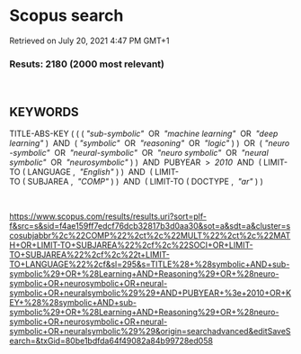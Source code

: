 Scopus search
=============

Retrieved on July 20, 2021 4:47 PM GMT+1

### Resuts: 2180 (2000 most relevant)

 

KEYWORDS
--------

TITLE-ABS-KEY ( ( ( *"sub-symbolic"*  OR  *"machine learning"*  OR  *"deep
learning"* )  AND  ( *"symbolic"*  OR  *"reasoning"*  OR  *"logic"* ) )  OR  ( *"neuro-symbolic"*  OR  *"neural-symbolic"*  OR  *"neuro
symbolic"*  OR  *"neural
symbolic"*  OR  *"neurosymbolic"* ) )  AND  PUBYEAR  \>  *2010*  AND  ( LIMIT-TO ( LANGUAGE ,  *"English"* ) )  AND  ( LIMIT-TO ( SUBJAREA ,  *"COMP"* ) )  AND  ( LIMIT-TO ( DOCTYPE ,  *"ar"* ) ) 

 

<https://www.scopus.com/results/results.uri?sort=plf-f&src=s&sid=f4ae159ff7edcf76dcb32817b3d0aa30&sot=a&sdt=a&cluster=scosubjabbr%2c%22COMP%22%2ct%2c%22MULT%22%2ct%2c%22MATH+OR+LIMIT-TO+SUBJAREA%22%2cf%2c%22SOCI+OR+LIMIT-TO+SUBJAREA%22%2cf%2c%22t+LIMIT-TO+LANGUAGE%22%2cf&sl=295&s=TITLE%28+%28symbolic+AND+sub-symbolic%29+OR+%28Learning+AND+Reasoning%29+OR+%28neuro-symbolic+OR+neurosymbolic+OR+neural-symbolic+OR+neuralsymbolic%29%29+AND+PUBYEAR+%3e+2010+OR+KEY+%28%28symbolic+AND+sub-symbolic%29+OR+%28Learning+AND+Reasoning%29+OR+%28neuro-symbolic+OR+neurosymbolic+OR+neural-symbolic+OR+neuralsymbolic%29%29&origin=searchadvanced&editSaveSearch=&txGid=80be1bdfda64f49082a84b99728ed058>
